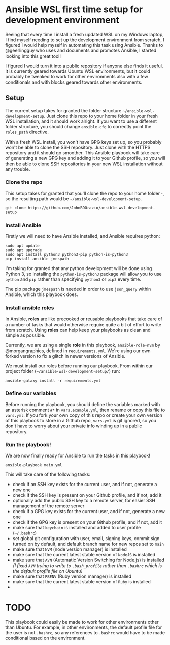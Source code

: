 # Ansible WSL first time setup for development environment
Seeing that every time I install a fresh updated WSL on my Windows laptop,
I find myself needing to set up the development environment from scratch,
I figured I would help myself in automating this task using Ansible.
Thanks to @geerlingguy who uses and documents and promotes Ansible, I started looking into this great tool!

I figured I would turn it into a public repository if anyone else finds it useful.
It is currently geared towards Ubuntu WSL environments,
but it could probably be tweaked to work for other environments also with a few conditionals
and with blocks geared towards other environments.

## Setup
The current setup takes for granted the folder structure `~/ansible-wsl-development-setup`.
Just clone this repo to your home folder in your fresh WSL installation, and it should work alright.
If you want to use a different folder structure, you should change `ansible.cfg` to correctly point the `roles_path` directive.

With a fresh WSL install, you won't have GPG keys set up, so you probably won't be able to clone the SSH repository.
Just clone with the HTTPS repository and it should go smoother.
This Ansible playbook will take care of generating a new GPG key and adding it to your Github profile,
so you will then be able to clone SSH repositories in your new WSL installation without any trouble.

### Clone the repo
This setup takes for granted that you'll clone the repo to your home folder `~`,
so the resulting path would be `~/ansible-wsl-development-setup`.
```shell
git clone https://github.com/JohnRDOrazio/ansible-wsl-development-setup
```

### Install Ansible
Firstly we will need to have Ansible installed, and Ansible requires python:
```shell
sudo apt update
sudo apt upgrade
sudo apt install python3 python3-pip python-is-python3
pip install ansible jmespath 
```

I'm taking for granted that any python development will be done using Python 3,
so installing the `python-is-python3` package will allow you to use `python` and `pip`
rather than specifying `python3` or `pip3` every time.

The pip package `jmespath` is needed in order to use `json_query` within Ansible, which this playbook does.

### Install ansible roles
In Ansible, **roles** are like precooked or reusable playbooks that take care of a number of tasks
that would otherwise require quite a bit of effort to write from scratch. Using **roles** can help
keep your playbooks as clean and simple as possible.

Currently, we are using a single **role** in this playbook, `ansible-role-nvm` by @morgangraphics,
defined in `requirements.yml`. We're using our own forked version to fix a glitch in newer versions of Ansible.

We must install our roles before running our playbook. From within our project folder (`~/ansible-wsl-development-setup/`) run:
```shell
ansible-galaxy install -r requirements.yml
```

### Define our variables
Before running the playbook, you should define the variables marked with an asterisk comment `#*`
in `vars.example.yml`, then rename or copy this file to `vars.yml`.
If you fork your own copy of this repo or create your own version of this playbook to store in a Github repo,
`vars.yml` is git ignored, so you don't have to worry about your private info winding up in a public repository.

### Run the playbook!
We are now finally ready for Ansible to run the tasks in this playbook!
```shell
ansible-playbook main.yml
```

This will take care of the following tasks:
- check if an SSH key exists for the current user, and if not, generate a new one
- check if the SSH key is present on your Github profile, and if not, add it
- optionally add the public SSH key to a remote server, for easier SSH management of the remote server
- check if a GPG key exists for the current user, and if not, generate a new one
- check if the GPG key is present on your Github profile, and if not, add it
- make sure that `keychain` is installed and added to user profile (`~/.bashrc`)
- set global git configuration with user, email, signing keys, commit sign turned on by default, and default branch name for new repos set to `main`
- make sure that `NVM` (node version manager) is installed
- make sure that the current latest stable version of `NodeJS` is installed
- make sure that `AVN` (Automatic Version Switching for Node.js) is installed  
   *(I fixed `AVN` trying to write to `.bash_profile` rather than `.bashrc` which is the default profile file on Ubuntu)*
- make sure that `RBENV` (Ruby version manager) is installed
- make sure that the current latest stable version of `Ruby` is installed
- 

# TODO
This playbook could easily be made to work for other environments other than Ubuntu.
For example, in other environments, the default profile file for the user is not `.bashrc`,
so any references to `.bashrc` would have to be made conditional based on the environment.
